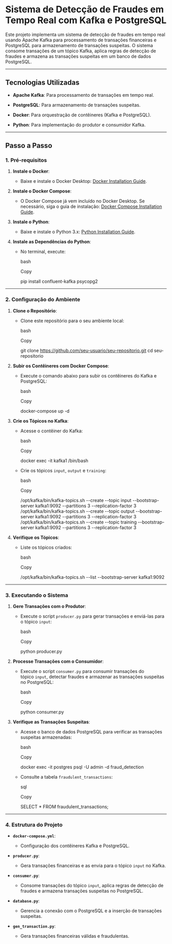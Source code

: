 # Sistema de Detecção de Fraudes em Tempo Real com Kafka e PostgreSQL

Este projeto implementa um sistema de detecção de fraudes em tempo real usando Apache Kafka para processamento de transações financeiras e PostgreSQL para armazenamento de transações suspeitas. O sistema consome transações de um tópico Kafka, aplica regras de detecção de fraudes e armazena as transações suspeitas em um banco de dados PostgreSQL.

---

## **Tecnologias Utilizadas**

- **Apache Kafka**: Para processamento de transações em tempo real.
    
- **PostgreSQL**: Para armazenamento de transações suspeitas.
    
- **Docker**: Para orquestração de contêineres (Kafka e PostgreSQL).
    
- **Python**: Para implementação do produtor e consumidor Kafka.
    

---

## **Passo a Passo**

### **1. Pré-requisitos**

1. **Instale o Docker**:
    
    - Baixe e instale o Docker Desktop: [Docker Installation Guide](https://docs.docker.com/get-docker/).
        
2. **Instale o Docker Compose**:
    
    - O Docker Compose já vem incluído no Docker Desktop. Se necessário, siga o guia de instalação: [Docker Compose Installation Guide](https://docs.docker.com/compose/install/).
        
3. **Instale o Python**:
    
    - Baixe e instale o Python 3.x: [Python Installation Guide](https://www.python.org/downloads/).
        
4. **Instale as Dependências do Python**:
    
    - No terminal, execute:
        
        bash
        
        Copy
        
        pip install confluent-kafka psycopg2
        

---

### **2. Configuração do Ambiente**

1. **Clone o Repositório**:
    
    - Clone este repositório para o seu ambiente local:
        
        bash
        
        Copy
        
        git clone https://github.com/seu-usuario/seu-repositorio.git
        cd seu-repositorio
        
2. **Subir os Contêineres com Docker Compose**:
    
    - Execute o comando abaixo para subir os contêineres do Kafka e PostgreSQL:
        
        bash
        
        Copy
        
        docker-compose up -d
        
3. **Crie os Tópicos no Kafka**:
    
    - Acesse o contêiner do Kafka:
        
        bash
        
        Copy
        
        docker exec -it kafka1 /bin/bash
        
    - Crie os tópicos `input`, `output` e `training`:
        
        bash
        
        Copy
        
        /opt/kafka/bin/kafka-topics.sh --create --topic input --bootstrap-server kafka1:9092 --partitions 3 --replication-factor 3
        /opt/kafka/bin/kafka-topics.sh --create --topic output --bootstrap-server kafka1:9092 --partitions 3 --replication-factor 3
        /opt/kafka/bin/kafka-topics.sh --create --topic training --bootstrap-server kafka1:9092 --partitions 3 --replication-factor 3
        
4. **Verifique os Tópicos**:
    
    - Liste os tópicos criados:
        
        bash
        
        Copy
        
        /opt/kafka/bin/kafka-topics.sh --list --bootstrap-server kafka1:9092
        

---

### **3. Executando o Sistema**

1. **Gere Transações com o Produtor**:
    
    - Execute o script `producer.py` para gerar transações e enviá-las para o tópico `input`:
        
        bash
        
        Copy
        
        python producer.py
        
2. **Processe Transações com o Consumidor**:
    
    - Execute o script `consumer.py` para consumir transações do tópico `input`, detectar fraudes e armazenar as transações suspeitas no PostgreSQL:
        
        bash
        
        Copy
        
        python consumer.py
        
3. **Verifique as Transações Suspeitas**:
    
    - Acesse o banco de dados PostgreSQL para verificar as transações suspeitas armazenadas:
        
        bash
        
        Copy
        
        docker exec -it postgres psql -U admin -d fraud_detection
        
    - Consulte a tabela `fraudulent_transactions`:
        
        sql
        
        Copy
        
        SELECT * FROM fraudulent_transactions;
        

---

### **4. Estrutura do Projeto**

- **`docker-compose.yml`**:
    
    - Configuração dos contêineres Kafka e PostgreSQL.
        
- **`producer.py`**:
    
    - Gera transações financeiras e as envia para o tópico `input` no Kafka.
        
- **`consumer.py`**:
    
    - Consome transações do tópico `input`, aplica regras de detecção de fraudes e armazena transações suspeitas no PostgreSQL.
        
- **`database.py`**:
    
    - Gerencia a conexão com o PostgreSQL e a inserção de transações suspeitas.
        
- **`gen_transaction.py`**:
    
    - Gera transações financeiras válidas e fraudulentas.